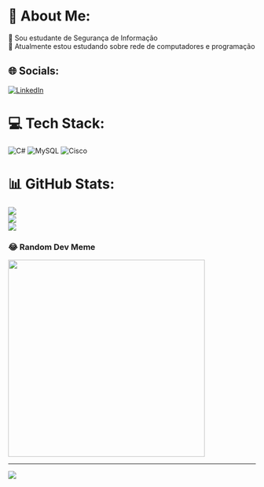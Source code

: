 # 💫 About Me:
🔭 Sou estudante de Segurança de Informação<br>🌱 Atualmente estou estudando sobre rede de computadores e programação


## 🌐 Socials:
[![LinkedIn](https://img.shields.io/badge/LinkedIn-%230077B5.svg?logo=linkedin&logoColor=white)](https://linkedin.com/in/https://www.linkedin.com/in/danilorodriguesferraz/) 

# 💻 Tech Stack:
![C#](https://img.shields.io/badge/c%23-%23239120.svg?style=plastic&logo=csharp&logoColor=white) ![MySQL](https://img.shields.io/badge/mysql-%2300000f.svg?style=plastic&logo=mysql&logoColor=white) ![Cisco](https://img.shields.io/badge/cisco-%23049fd9.svg?style=plastic&logo=cisco&logoColor=black)
# 📊 GitHub Stats:
![](https://github-readme-stats.vercel.app/api?username=DaniloRferraz&theme=radical&hide_border=false&include_all_commits=false&count_private=false)<br/>
![](https://github-readme-streak-stats.herokuapp.com/?user=DaniloRferraz&theme=radical&hide_border=false)<br/>
![](https://github-readme-stats.vercel.app/api/top-langs/?username=DaniloRferraz&theme=radical&hide_border=false&include_all_commits=false&count_private=false&layout=compact)

### 😂 Random Dev Meme
<img src='https://randommeme-five.vercel.app/' style="height: 400px;"/>

---
[![](https://visitcount.itsvg.in/api?id=DaniloRferraz&icon=0&color=0)](https://visitcount.itsvg.in)

<!-- Proudly created with GPRM ( https://gprm.itsvg.in ) -->